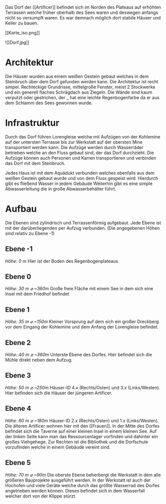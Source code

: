 
Das Dorf der [[Artificer]] befindet sich im Norden des Plateaus auf erhöhten Terrassen welche früher oberhalb des Sees waren und deswegen anfangs nicht so versumpft waren. Es war demnach möglich dort stabile Häuser und Keller zu bauen.

[[Karte_iso.png]]

![[Dorf.jpg]]

# Architektur
Die Häuser wurden aus einem weißen Gestein gebaut welches in dem Steinbruch über dem Dorf gefunden werden kann. Die Architektur ist recht simpel. Rechteckige Grundrisse, mittelgroße Fenster, meist 2 Stockwerke und ein generell flaches Schrägdach aus Ziegeln. Die Wände sind kaum verputzt oder gestrichen, der _ hat eine leichte Regenbogenfarbe da er aus dem Schlamm des Sees gewonnen wurde.

# Infrastruktur
Durch das Dorf führen Lorengleise welche mit Aufzügen von der Kohlemine auf der untersten Terrasse bis zur Werkstatt auf der obersten Mine transportiert werden kann. Die Aufzüge werden durch Wasserräder betrieben welche an den Fluss gebaut sind, der das Dorf durchzieht.
Die Aufzüge können auch Personen und Karren transportieren und verbinden das Dorf mit dem Steinbruch.

Jedes Haus ist mit dem Aquädukt verbunden welches ebenfalls aus dem weißen Gestein gebaut wurde und von dem Fluss gespeist wird. Hierdurch gibt es fließend Wasser in jedem Gebäude Weiterhin gibt es eine simple Abwasserleitung die in große Abwasserbehälter führt.

# Aufbau
Die Ebenen sind zylindrisch und Terrassenförmig aufgebaut.
Jede Ebene ist mit der darüberliegenden per Aufzug verbunden.
(Die angegebenen Höhen sind relativ zu Ebene -1)
## Ebene -1
_Höhe: 0 m_
Hier ist der Boden des Regenbogenplateaus

## Ebene 0
_Höhe: 30 m_
_⌀ ~360m_
Große freie Fläche mit einem See in dem sich eine Insel mit dem Friedhof befindet

## Ebene 1
_Höhe: 35 m_
_⌀ ~150m_
Kleiner Vorsprung auf dem sich ein großer Dreckberg vor dem Eingang der Kohlemine und dem Anfang der Lorengleise befindet.

## Ebene 2
_Höhe: 40 m_
_⌀ ~360m_
Unterste Ebene des Dorfes. Hier befindet sich die Mühle direkt neben dem Aufzug.

## Ebene 3
_Höhe: 50 m_
_⌀ ~250m_
Häuser-ID 4.x (Rechts/Osten) und 3.x (Links/Westen).
Hier befinden sich die Häuser der jüngeren Artificer. 

## Ebene 4
_Höhe: 60 m_
_⌀ ~180m_
Häuser-ID 2.x (Rechts/Osten) und 1.x (Links/Westen).
Die älteren Artificer wohnen hier mit den [[Frauen]]. 
In der Mitte des Dorfes befindet sich die Taverne auf einer kleinen Insel in einem kleinen See. Auf der linken Seite kann man das Ressourcenlager vorfinden und dahinter ein großes Viehgehege.
Zur Rechten ist die Bibliothek und die Dorfschule vorzufinden welche in einem Gebäude vereint sind.

## Ebene 5
_Höhe: 70 m_
_⌀ ~90m_
Die oberste Ebene beherbergt die Werkstatt in dem alle größeren Bauprojekte ausgeführt werden. In der Werkstatt ist auch der Hochofen und viele Geräte welche durch das größte Wasserrad des Dorfes angetrieben werden können. Dieses befindet sich in dem Wasserfall welcher dort von der Klippe stürzt.